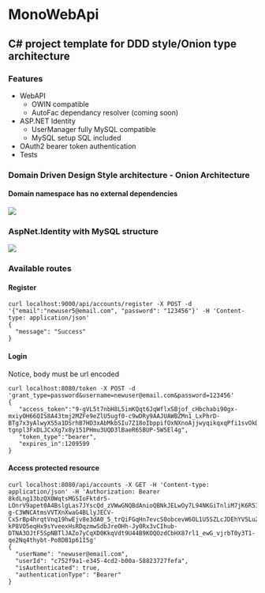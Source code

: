 # MonoWebApi
## C# project template for DDD style/Onion type architecture

### Features

* WebAPI
  * OWIN compatible
  * AutoFac dependancy resolver (coming soon)
* ASP.NET Identity
  * UserManager fully MySQL compatible
  * MySQL setup SQL included
* OAuth2 bearer token authentication
* Tests 

### Domain Driven Design Style architecture - Onion Architecture
#### Domain namespace has no external dependencies 

![](https://raw.githubusercontent.com/shturm/mono-webapi/master/DDDStyle-OnionArchitecture.png)

### AspNet.Identity with MySQL structure
![](https://raw.githubusercontent.com/shturm/mono-webapi/master/AspNet.Identity.MySQL.min.png)

### Available routes

#### Register
```
curl localhost:9000/api/accounts/register -X POST -d '{"email":"newuser5@email.com", "password": "123456"}' -H 'Content-type: application/json'
{
  "message": "Success"
}
```

#### Login
Notice, body must be url encoded
```
curl localhost:8080/token -X POST -d 'grant_type=password&username=newuser@email.com&password=123456'
{
   "access_token":"9-gVL5t7nbH8L5imKQqt6JqWflxSBjof_cHbchabi90gx-mxiyOH66QIS8A43tmj2MZFe9eZlU5ugf0-c9wDRy9AAJUAWBZMn1_LxPhrD-BTg7x3yAlwyXS5a1DSrhB7HD3xAbMkbSIu7Z18oIbppifOxNXnoAjjwyqikqxqPfi1svOkDmDKAGa7Bz_4PhYqxUnUiqMUn5Gmzh4B8dT_cCGeqkCRkpT2Bs9mYPgfDRR5zL3nu6wOthQB1cnzGp3g2hxnAnibz3Kf9pkOY7OHMlQsNAmT5pk1vuk7-tgnpl3FxDLJCxXg7x8y151PHmu3UQD3lBaeR65BUP-5W5El4g",
   "token_type":"bearer",
   "expires_in":1209599
}
```

#### Access protected resource
```
curl localhost:8080/api/accounts -X GET -H 'Content-type: application/json' -H 'Authorization: Bearer 8kdLng13bzQX0WqtsMGSIoFktdr5-LOnrV9apet0A4BslgLas7JYscQd_zVWwGNQBdAnioQBNkJELwOy7L94NKGiTnliM7jK6R5IgqX80DiaFXRqwfy3x4nS6DChRH81SqDPgRW9qifwYMyaIIDWhW3I8-g-C3WNCAtmsVVTXnXwaG4BLlyJECV-Cx5rBp4hrqtVnq19hwEjv8e3dA0_5_trQiFGqHn7evcS0obcevW6OL1U5SZLcJDEhYV5LuZKIFRjqHBN3FjSOYWBYxkgy1zMEZMfC819mEYbQv0m6yEGiCoXxV_Ii0IlLCLhUsmALuFNCbpruPtsItpWlanNqhyMaWS-kP8VO5eqHx9sYveexHsRDqzmwSdbJreOHh-Jy0Rx3vCIhub-DTNA3OJtF5SpNBTlJAZo7yCqXD0KkqVdt9U44B9KOQOzdCbHX87rl1_ewG_vjrbT0y3T1-qe2Nq4thybt-Po8DB1p61I5g'
{
  "userName": "newuser@email.com",
  "userId": "c752f9a1-e345-4cd2-b00a-58823727fefa",
  "isAuthenticated": true,
  "authenticationType": "Bearer"
}
````
